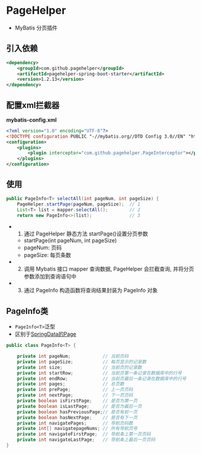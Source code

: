 # PageHelper

-  MyBatis 分页插件

## 引入依赖

```xml
<dependency>
    <groupId>com.github.pagehelper</groupId>
    <artifactId>pagehelper-spring-boot-starter</artifactId>
    <version>1.2.13</version>
</dependency>
```

## 配置xml拦截器

**mybatis-config.xml**

```xml
<?xml version="1.0" encoding="UTF-8"?>
<!DOCTYPE configuration PUBLIC "-//mybatis.org//DTD Config 3.0//EN" "http://mybatis.org/dtd/mybatis-3-config.dtd">
<configuration>
    <plugins>
        <plugin interceptor="com.github.pagehelper.PageInterceptor"></plugin>
    </plugins>
</configuration>
```

## 使用

```java
public PageInfo<T> selectAll(int pageNum, int pageSize) {
    PageHelper.startPage(pageNum, pageSize);  // 1
    List<T> list = mapper.selectAll();        // 2
    return new PageInfo<>(list);              // 3
```

- 1. 通过 PageHelper 静态方法 startPage()设置分页参数
  - startPage(int pageNum, int pageSize)
  - pageNum: 页码
  - pageSize: 每页条数
-   2. 调用 Mybatis 接口 mapper 查询数据, PageHelper 会拦截查询, 并将分页参数添加到查询语句中
-   3. 通过 PageInfo 构造函数将查询结果封装为 PageInfo 对象

## PageInfo类

-   `PageInfo<T>`泛型
- 区别于[SpringData的Page<T>](springdata-api.md#page)

```java
public class PageInfo<T> {

    private int pageNum;            // 当前页码
    private int pageSize;           // 每页显示的记录数
    private int size;               // 当前页的记录数
    private int startRow;           // 当前页第一条记录在数据库中的行号
    private int endRow;             // 当前页最后一条记录在数据库中的行号
    private int pages;              // 总页数
    private int prePage;            // 上一页页码
    private int nextPage;           // 下一页页码
    private boolean isFirstPage;    // 是否为第一页
    private boolean isLastPage;     // 是否为最后一页
    private boolean hasPreviousPage;// 是否有前一页
    private boolean hasNextPage;    // 是否有下一页
    private int navigatePages;      // 导航页码数
    private int[] navigatepageNums; // 所有导航页号
    private int navigateFirstPage;  // 导航条上第一页页码
    private int navigateLastPage;   // 导航条上最后一页页码
}
```
